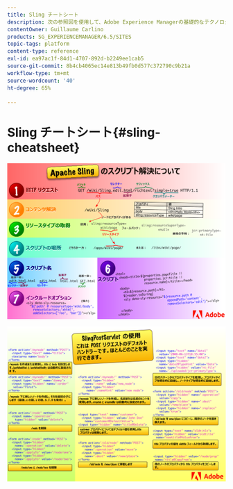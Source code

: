```yaml
---
title: Sling チートシート
description: 次の参照図を使用して、Adobe Experience Managerの基礎的なテクノロジーである Apache Sling について学びます。
contentOwner: Guillaume Carlino
products: SG_EXPERIENCEMANAGER/6.5/SITES
topic-tags: platform
content-type: reference
exl-id: ea97ac1f-84d1-4707-892d-b2249ee1cab5
source-git-commit: 8b4cb4065ec14e813b49fb0d577c372790c9b21a
workflow-type: tm+mt
source-wordcount: '40'
ht-degree: 65%

---
```


# Sling チートシート{#sling-cheatsheet}

![Apache Sling スクリプトの解決について](assets/sling-cheatsheet-01.png)

![SlingPostServlet の使用 - これは POST リクエストのデフォルトハンドラーです。ほとんどのことを実行できます。](assets/sling-cheatsheet-02.png)
